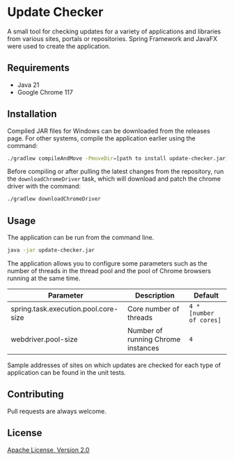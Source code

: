 # Update Checker

A small tool for checking updates for a variety of applications and libraries from various sites, portals or
repositories. Spring Framework and JavaFX were used to create the application.

## Requirements

- Java 21
- Google Chrome 117

## Installation

Compiled JAR files for Windows can be downloaded from the releases page. For other systems, compile the application
earlier using the command:

```bash
./gradlew compileAndMove -PmoveDir=[path to install update-checker.jar]
```

Before compiling or after pulling the latest changes from the repository, run the `downloadChromeDriver` task, which
will download and patch the chrome driver with the command:

```bash
./gradlew downloadChromeDriver
```

## Usage

The application can be run from the command line.

```bash
java -jar update-checker.jar
```

The application allows you to configure some parameters such as the number of threads in the thread pool and the pool of
Chrome browsers running at the same time.

| Parameter                            | Description                        | Default                 |
| ------------------------------------ | ---------------------------------- | ----------------------- |
| spring.task.execution.pool.core-size | Core number of threads             | `4 * [number of cores]` |
| webdriver.pool-size                  | Number of running Chrome instances | `4`                     |

Sample addresses of sites on which updates are checked for each type of application can be found in the unit tests.

## Contributing

Pull requests are always welcome.

## License

[Apache License, Version 2.0](https://www.apache.org/licenses/LICENSE-2.0)
